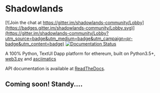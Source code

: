 # Shadowlands

[![Join the chat at https://gitter.im/shadowlands-community/Lobby](https://badges.gitter.im/shadowlands-community/Lobby.svg)](https://gitter.im/shadowlands-community/Lobby?utm_source=badge&utm_medium=badge&utm_campaign=pr-badge&utm_content=badge)
[![Documentation Status](https://readthedocs.org/projects/pip/badge/?version=stable)](http://pip.pypa.io/en/stable/?badge=stable)

A 100% Python, TextUI Dapp platform for ethereum, built on Python3.5+, [web3.py](https://github.com/ethereum/web3.py) and [asciimatics](https://github.com/peterbrittain/asciimatics)

API documentation is available at [ReadTheDocs](https://shadowlands-core.readthedocs.io).

## Coming soon!  Standy....

